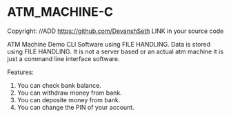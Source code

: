 # ATM_MACHINE-C
Copyright: //ADD https://github.com/DevanshSeth LINK in your source code

ATM Machine Demo CLI Software using FILE HANDLING.
Data is stored using FILE HANDLING.
It is not a server based or an actual atm machine it is just a command line interface software.

Features:
1. You can check bank balance.
2. You can withdraw money from bank.
3. You can deposite money from bank.
4. You can change the PIN of your account.

